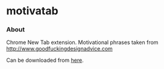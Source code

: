 motivatab
===

### About

Chrome New Tab extension. Motivational phrases taken from http://www.goodfuckingdesignadvice.com  

Can be downloaded from [here](http://bit.ly/1IFD4fh).

